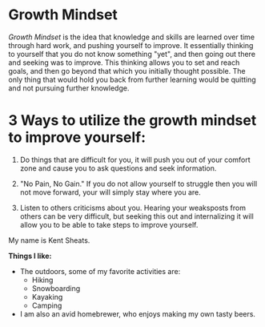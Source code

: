 # **Growth Mindset**

*Growth Mindset* is the idea that knowledge and skills are learned over time through hard work, and pushing yourself to improve.  It essentially thinking to yourself that you do not know something "yet", and then going out there and seeking was to improve.  This thinking allows you to set and reach goals, and then go beyond that which you initially thought possible. The only thing that would hold you back from further learning would be quitting and not pursuing further knowledge. 

# **3 Ways to utilize the growth mindset to improve yourself:**

1. Do things that are difficult for you, it will push you out of your comfort zone and cause you to ask questions and seek information.  

1. "No Pain, No Gain." If you do not allow yourself to struggle then you will not move forward, your will simply stay where you are.

1. Listen to others criticisms about you.  Hearing your weaksposts from others can be very difficult, but seeking this out and internalizing it will allow you to be able to take steps to improve yourself.



My name is Kent Sheats.

__Things I like:__
* The outdoors, some of my favorite activities are:
  * Hiking
  * Snowboarding
  * Kayaking
  * Camping
* I am also an avid homebrewer, who enjoys making my own tasty beers.